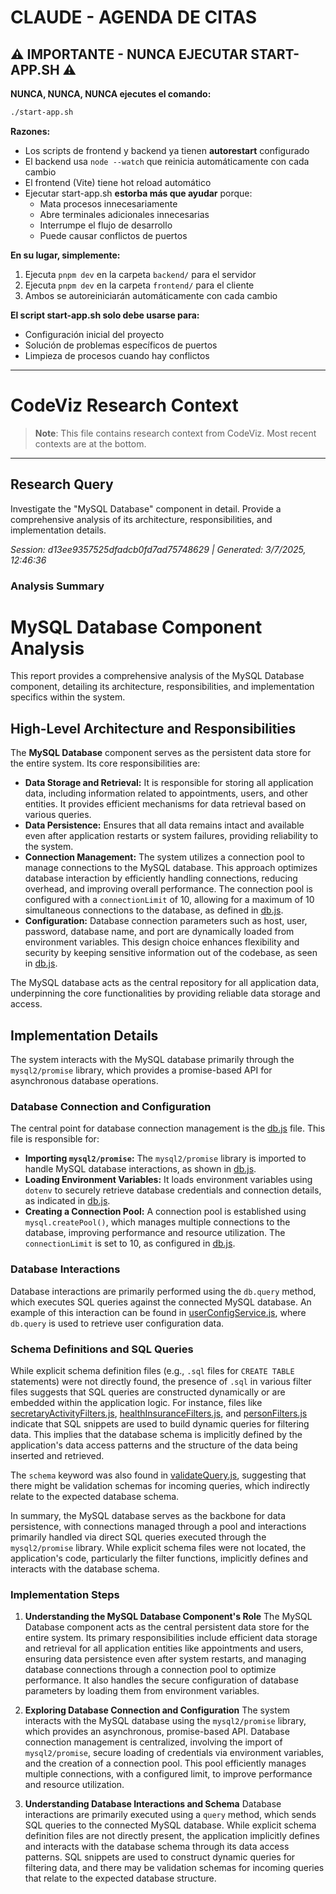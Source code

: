 # CLAUDE - AGENDA DE CITAS

## ⚠️ IMPORTANTE - NUNCA EJECUTAR START-APP.SH ⚠️

**NUNCA, NUNCA, NUNCA ejecutes el comando:**
```bash
./start-app.sh
```

**Razones:**
- Los scripts de frontend y backend ya tienen **autorestart** configurado
- El backend usa `node --watch` que reinicia automáticamente con cada cambio
- El frontend (Vite) tiene hot reload automático
- Ejecutar start-app.sh **estorba más que ayudar** porque:
  - Mata procesos innecesariamente
  - Abre terminales adicionales innecesarias
  - Interrumpe el flujo de desarrollo
  - Puede causar conflictos de puertos

**En su lugar, simplemente:**
1. Ejecuta `pnpm dev` en la carpeta `backend/` para el servidor
2. Ejecuta `pnpm dev` en la carpeta `frontend/` para el cliente
3. Ambos se autoreiniciarán automáticamente con cada cambio

**El script start-app.sh solo debe usarse para:**
- Configuración inicial del proyecto
- Solución de problemas específicos de puertos
- Limpieza de procesos cuando hay conflictos

---

# CodeViz Research Context

> **Note**: This file contains research context from CodeViz. Most recent contexts are at the bottom.

---

## Research Query

Investigate the "MySQL Database" component in detail. Provide a comprehensive analysis of its architecture, responsibilities, and implementation details.

*Session: d13ee9357525dfadcb0fd7ad75748629 | Generated: 3/7/2025, 12:46:36*

### Analysis Summary

# MySQL Database Component Analysis

This report provides a comprehensive analysis of the MySQL Database component, detailing its architecture, responsibilities, and implementation specifics within the system.

## High-Level Architecture and Responsibilities

The **MySQL Database** component serves as the persistent data store for the entire system. Its core responsibilities are:

*   **Data Storage and Retrieval:** It is responsible for storing all application data, including information related to appointments, users, and other entities. It provides efficient mechanisms for data retrieval based on various queries.
*   **Data Persistence:** Ensures that all data remains intact and available even after application restarts or system failures, providing reliability to the system.
*   **Connection Management:** The system utilizes a connection pool to manage connections to the MySQL database. This approach optimizes database interaction by efficiently handling connections, reducing overhead, and improving overall performance. The connection pool is configured with a `connectionLimit` of 10, allowing for a maximum of 10 simultaneous connections to the database, as defined in [db.js](file:agenda-citas/backend/config/db.js:11).
*   **Configuration:** Database connection parameters such as host, user, password, database name, and port are dynamically loaded from environment variables. This design choice enhances flexibility and security by keeping sensitive information out of the codebase, as seen in [db.js](file:agenda-citas/backend/config/db.js:5-9).

The MySQL database acts as the central repository for all application data, underpinning the core functionalities by providing reliable data storage and access.

## Implementation Details

The system interacts with the MySQL database primarily through the `mysql2/promise` library, which provides a promise-based API for asynchronous database operations.

### Database Connection and Configuration

The central point for database connection management is the [db.js](file:agenda-citas/backend/config/db.js) file. This file is responsible for:

*   **Importing `mysql2/promise`:** The `mysql2/promise` library is imported to handle MySQL database interactions, as shown in [db.js](file:agenda-citas/backend/config/db.js:1).
*   **Loading Environment Variables:** It loads environment variables using `dotenv` to securely retrieve database credentials and connection details, as indicated in [db.js](file:agenda-citas/backend/config/db.js:2).
*   **Creating a Connection Pool:** A connection pool is established using `mysql.createPool()`, which manages multiple connections to the database, improving performance and resource utilization. The `connectionLimit` is set to 10, as configured in [db.js](file:agenda-citas/backend/config/db.js:11).

### Database Interactions

Database interactions are primarily performed using the `db.query` method, which executes SQL queries against the connected MySQL database. An example of this interaction can be found in [userConfigService.js](file:agenda-citas/backend/services/userConfigService.js), where `db.query` is used to retrieve user configuration data.

### Schema Definitions and SQL Queries

While explicit schema definition files (e.g., `.sql` files for `CREATE TABLE` statements) were not directly found, the presence of `.sql` in various filter files suggests that SQL queries are constructed dynamically or are embedded within the application logic. For instance, files like [secretaryActivityFilters.js](file:agenda-citas/backend/filters/sql/secretaryActivityFilters.js), [healthInsuranceFilters.js](file:agenda-citas/backend/filters/sql/healthInsuranceFilters.js), and [personFilters.js](file:agenda-citas/backend/filters/sql/personFilters.js) indicate that SQL snippets are used to build dynamic queries for filtering data. This implies that the database schema is implicitly defined by the application's data access patterns and the structure of the data being inserted and retrieved.

The `schema` keyword was also found in [validateQuery.js](file:agenda-citas/backend/filters/validateQuery.js), suggesting that there might be validation schemas for incoming queries, which indirectly relate to the expected database schema.

In summary, the MySQL database serves as the backbone for data persistence, with connections managed through a pool and interactions primarily handled via direct SQL queries executed through the `mysql2/promise` library. While explicit schema files were not located, the application's code, particularly the filter functions, implicitly defines and interacts with the database schema.

### Implementation Steps

1. **Understanding the MySQL Database Component's Role**
   The MySQL Database component acts as the central persistent data store for the entire system. Its primary responsibilities include efficient data storage and retrieval for all application entities like appointments and users, ensuring data persistence even after system restarts, and managing database connections through a connection pool to optimize performance. It also handles the secure configuration of database parameters by loading them from environment variables.

2. **Exploring Database Connection and Configuration**
   The system interacts with the MySQL database using the `mysql2/promise` library, which provides an asynchronous, promise-based API. Database connection management is centralized, involving the import of `mysql2/promise`, secure loading of credentials via environment variables, and the creation of a connection pool. This pool efficiently manages multiple connections, with a configured limit, to improve performance and resource utilization.

3. **Understanding Database Interactions and Schema**
   Database interactions are primarily executed using a `query` method, which sends SQL queries to the connected MySQL database. While explicit schema definition files are not directly present, the application implicitly defines and interacts with the database schema through its data access patterns. SQL snippets are used to construct dynamic queries for filtering data, and there may be validation schemas for incoming queries that relate to the expected database structure.

